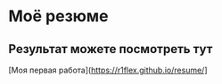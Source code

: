 # Моё резюме

## Результат можете посмотреть тут

[Моя первая работа](https://r1flex.github.io/resume/]
